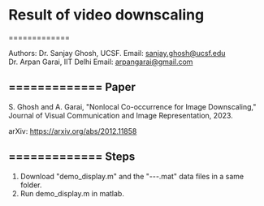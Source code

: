 # Result of video downscaling
=============

Authors: Dr. Sanjay Ghosh, UCSF.         Email: sanjay.ghosh@ucsf.edu                 
         Dr. Arpan Garai, IIT Delhi      Email: arpangarai@gmail.com 

=============
Paper
-----
S. Ghosh and A. Garai, "Nonlocal Co-occurrence for Image Downscaling," Journal of Visual Communication and Image Representation, 2023. 

arXiv: https://arxiv.org/abs/2012.11858

=============
Steps
----

1. Download "demo_display.m" and the "---.mat" data files in a same folder.
2. Run demo_display.m in matlab.


